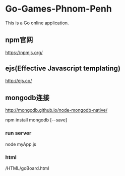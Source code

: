 # Go-Games-Phnom-Penh
This is a Go online application.

## npm官网

https://npmjs.org/

## ejs(Effective Javascript templating)

http://ejs.co/

## mongodb连接

http://mongodb.github.io/node-mongodb-native/

npm install mongodb [--save]

### run server
node myApp.js

### html
/HTML/goBoard.html
